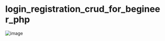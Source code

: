 # login_registration_crud_for_begineer_php
![image](https://github.com/developerMaurya/login_registration_crud_for_begineer_php/assets/137375643/90b02059-809e-4645-846e-8f374a8004d5)

